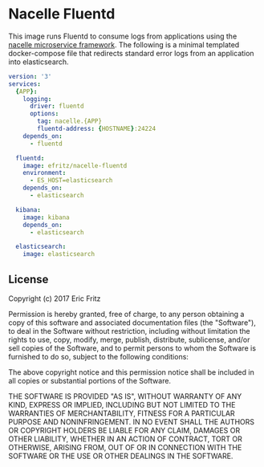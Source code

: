 # Nacelle Fluentd

This image runs Fluentd to consume logs from applications using the [nacelle microservice framework](https://github.com/efritz/nacelle). The following is a minimal templated docker-compose file that redirects standard error logs from an application into elasticsearch.

```yaml
version: '3'
services:
  {APP}:
    logging:
      driver: fluentd
      options:
        tag: nacelle.{APP}
        fluentd-address: {HOSTNAME}:24224
    depends_on:
      - fluentd

  fluentd:
    image: efritz/nacelle-fluentd
    environment:
      - ES_HOST=elasticsearch
    depends_on:
      - elasticsearch

  kibana:
    image: kibana
    depends_on:
      - elasticsearch

  elasticsearch:
    image: elasticsearch
```

## License

Copyright (c) 2017 Eric Fritz

Permission is hereby granted, free of charge, to any person obtaining a copy
of this software and associated documentation files (the "Software"), to deal
in the Software without restriction, including without limitation the rights
to use, copy, modify, merge, publish, distribute, sublicense, and/or sell
copies of the Software, and to permit persons to whom the Software is
furnished to do so, subject to the following conditions:

The above copyright notice and this permission notice shall be included in
all copies or substantial portions of the Software.

THE SOFTWARE IS PROVIDED "AS IS", WITHOUT WARRANTY OF ANY KIND, EXPRESS OR
IMPLIED, INCLUDING BUT NOT LIMITED TO THE WARRANTIES OF MERCHANTABILITY,
FITNESS FOR A PARTICULAR PURPOSE AND NONINFRINGEMENT. IN NO EVENT SHALL THE
AUTHORS OR COPYRIGHT HOLDERS BE LIABLE FOR ANY CLAIM, DAMAGES OR OTHER
LIABILITY, WHETHER IN AN ACTION OF CONTRACT, TORT OR OTHERWISE, ARISING FROM,
OUT OF OR IN CONNECTION WITH THE SOFTWARE OR THE USE OR OTHER DEALINGS IN
THE SOFTWARE.

